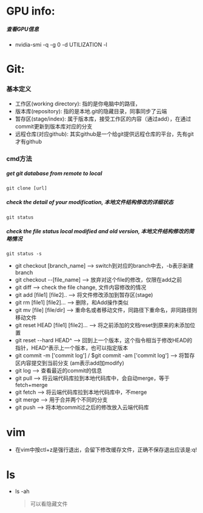 # GPU info: 
##### 查看GPU信息
* nvidia-smi -q -g 0 -d UTILIZATION -l


# Git:
### 基本定义
* 工作区(working directory): 指的是你电脑中的路径，
* 版本库(repository): 指的是本地.git的隐藏目录，同事同步了云端
* 暂存区(stage/index): 属于版本库，接受工作区的内容（通过add），在通过commit更新到版本库对应的分支
* 远程仓库(对应github): 其实github是一个给git提供远程仓库的平台，先有git才有github	
### cmd方法 	
##### get git database from remote to local
	git clone [url] 

##### check the detail of your modification, 本地文件结构修改的详细状态
	git status
##### check the file status local modified and old version, 本地文件结构修改的简略情况
	git status -s 		 
* git checkout [branch_name]
	--> switch到对应的branch中去，-b表示新建branch
* git checkout --[file_name]
	--> 放弃对这个file的修改，仅限在add之前
* git diff
	--> check the file change, 文件内容修改的情况
* git add [file1] [file2]..
	--> 将文件修改添加到暂存区(stage)
* git rm [file1] [file2]...
	--> 删除，和Add操作类似
* git mv [file] [file/dir]
	--> 重命名或者移动文件，同路径下重命名，非同路径则移动文件 
* git reset HEAD [file1] [file2]...
	--> 将之前添加的文档reset到原来的未添加位置
* git reset --hard HEAD^
	--> 回到上一个版本，这个指令相当于修改HEAD的指针，HEAD^表示上一个版本，也可以指定版本
* git commit -m ['commit log']	/ $git commit -am ['commit log']
	--> 将暂存区内容提交到当前分支 (am表示add加modify)
* git log
	--> 查看最近的commit的信息	
* git pull
	--> 将云端代码库拉到本地代码库中，会自动merge，等于fetch+merge
* git fetch
	--> 将云端代码库拉到本地代码库中，不merge
* git merge
	--> 用于合并两个不同的分支
* git push 
	--> 将本地commit过之后的修改放入云端代码库

# vim
* 在vim中按ctl+z是强行退出，会留下修改缓存文件，正确不保存退出应该是:q!



# ls
* ls -ah
	> 可以看隐藏文件

